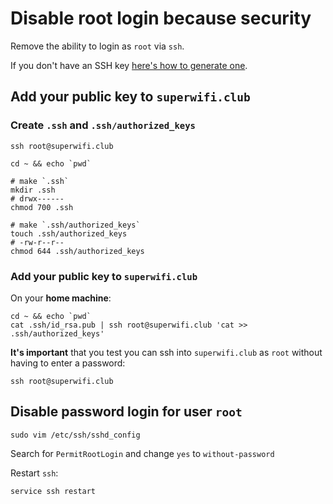 # Disable root login because security

Remove the ability to login as `root` via `ssh`.

If you don't have an SSH key [here's how to generate one](https://help.github.com/articles/generating-ssh-keys/).

## Add your public key to `superwifi.club`

### Create `.ssh` and `.ssh/authorized_keys`

    ssh root@superwifi.club
 
    cd ~ && echo `pwd`

    # make `.ssh`
    mkdir .ssh
    # drwx------
    chmod 700 .ssh

    # make `.ssh/authorized_keys`
    touch .ssh/authorized_keys
    # -rw-r--r--
    chmod 644 .ssh/authorized_keys

### Add your public key to `superwifi.club`

On your **home machine**:

    cd ~ && echo `pwd`
    cat .ssh/id_rsa.pub | ssh root@superwifi.club 'cat >> .ssh/authorized_keys'

**It's important** that you test you can ssh into `superwifi.club` as `root` without having to enter a password:

    ssh root@superwifi.club

## Disable password login for user `root`

    sudo vim /etc/ssh/sshd_config

Search for `PermitRootLogin` and change `yes` to `without-password`

Restart `ssh`:

    service ssh restart

